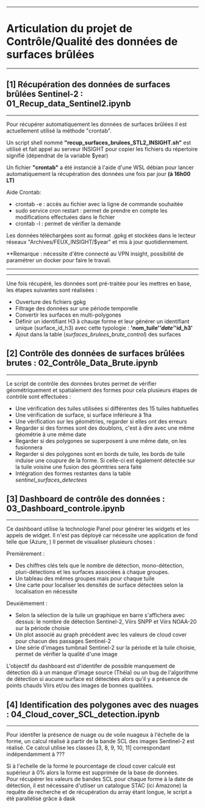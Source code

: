 ----------------------------------------------------------------------------------
# Articulation du projet de Contrôle/Qualité des données de surfaces brûlées
---------------------------------------------------------------------------------- 

## [1] Récupération des données de surfaces brûlées Sentinel-2 : 01_Recup_data_Sentinel2.ipynb
---------------------------------------------------------------------------------- 

Pour récupérer automatiquement les données de surfaces brûlées il est actuellement utilisé la méthode "crontab".  

Un script shell nommé **"recup_surfaces_brulees_STL2_INSIGHT.sh"** est utilisé et fait appel au serveur INSIGHT pour copier les fichiers du répertoire signifié (dépendnat de la variable $year)  

Un fichier **"crontab"** a été instancié à l'aide d'une WSL débian pour lancer automatiquement la récupération des données une fois par jour **(à 16h00 LT)**

Aide Crontab:

* crontab -e : accès au fichier avec la ligne de commande souhaitée
* sudo service cron restart : permet de prendre en compte les modifications effectuées dans le fichier 
* crontab -l : permet de vérifier la demande 

Les données téléchargées sont au format .gpkg et stockées dans le lecteur réseaux "Archives/FEUX_INSIGHT/$year" et mis à jour quotidiennement.

**Remarque : nécessite d'être connecté au VPN insight, possibilité de paramétrer un docker pour faire le travail.  

-----------------------------------------------------------------------------------------------  
-----------------------------------------------------------------------------------------------   
Une fois récupéré, les données sont pré-traitée pour les mettres en base, les étapes suivantes sont réalisées :
- Ouverture des fichiers gpkg
- Filtrage des données sur une période temporelle
- Convertir les surfaces en multi-polygones
- Définir un identifiant H3 à chauqe forme et leur générer un identifiant unique (surface_id_h3) avec cette typologie : **'nom_tuile'_'date'_'id_h3'**
- Ajout dans la table (*surfaces_brulees_brute_control*) des surfaces 

## [2] Contrôle des données de surfaces brûlées brutes : 02_Contrôle_Data_Brute.ipynb
---------------------------------------------------------------------------------

Le script de contrôle des données brutes permet de vérifier géométriquement et spatialement des formes pour cela plusieurs étapes de contrôle sont effectuées :  
- Une vérification des tuiles utilisées si différentes des 15 tuiles habituelles 
- Une vérification de surface, si surface inférieure à 1ha
- Une vérification sur les géométries, regarder si elles ont des erreurs
- Regarder si des formes sont des doublons, c'est à dire avec une même géométrie à une même date
- Regarder si des polygones se superposent à une même date, on les fusionnera 
- Regarder si des polygones sont en bords de tuile, les bords de tuile induise une coupure de la forme. Si celle-ci est également détectée sur la tuile voisine une fusion des géomtries sera faite
- Intégration des formes restantes dans la table *sentinel_surfaces_detectees*  

## [3] Dashboard de contrôle des données : 03_Dashboard_controle.ipynb
---------------------------------------------------------------------------------

Ce dashboard utilise la technologie Panel pour générer les widgets et les appels de widget. Il n'est pas déployé car nécessite une application de fond telle que (Azure, )
Il permet de visualiser plusieurs choses :  

Premièrement :  

- Des chiffres clés tels que le nombre de détection, mono-détection, pluri-détections et les surfaces associées à chaque groupes.  
- Un tableau des mêmes groupes mais pour chaque tuile 
- Une carte pour localiser les densités de surface détectées selon la localisation en nécessite

Deuxièmement :  
- Selon la sélection de la tuile un graphique en barre s'affichera avec dessus: le nombre de détection Sentinel-2, Viirs SNPP et Viirs NOAA-20 sur la période choisie
- Un plot associé au graph précédent avec les valeurs de cloud cover pour chacun des passages Sentinel-2
- Une série d'images tumbnail Sentinel-2 sur la période et la tuile choisie, permet de vérifier la qualité d'une image 

L'objectif du dashboard est d'identifer de possible manquement de détection dû à un manque d'image source (Théia) ou un bug de l'algorithme de détection si aucune surface est détectées alors qu'il y a présence de points chauds Viirs et/ou des images de bonnes qualitées.

## [4] Identification des polygones avec des nuages : 04_Cloud_cover_SCL_detection.ipynb
---------------------------------------------------------------------------------

Pour identifer la présence de nuage ou de voile nuageux à l'échelle de la forme, un calcul réalisé à partir de la bande SCL des images Sentinel-2 est réalisé.
Ce calcul utilise les classes [3, 8, 9, 10, 11] correspondant indépendamment à ???

Si à l'echelle de la forme le pourcentage de cloud cover calculé est supérieur à 0% alors la forme est supprimée de la base de données.  
Pour récupérer les valeurs de bandes SCL pour chaque forme à la date de détection, il est nécessaire d'utliser un catalogue STAC (ici Amazone) la requête de recherche et de récupération du array étant longue, le script a été parallélisé grâce à dask

